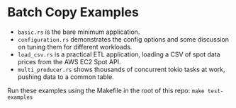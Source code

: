 # Batch Copy Examples

* `basic.rs` is the bare minimum application.
* `configuration.rs` demonstrates the config options and some discussion on tuning them for different workloads.
* `load_csv.rs` is a practical ETL application, loading a CSV of spot data prices from the AWS EC2 Spot API.
* `multi_producer.rs` shows thousands of concurrent tokio tasks at work, pushing data to a common table.

Run these examples using the Makefile in the root of this repo: `make test-examples`